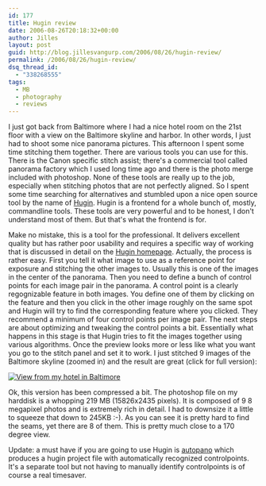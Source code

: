 ```yaml
---
id: 177
title: Hugin review
date: 2006-08-26T20:18:32+00:00
author: Jilles
layout: post
guid: http://blog.jillesvangurp.com/2006/08/26/hugin-review/
permalink: /2006/08/26/hugin-review/
dsq_thread_id:
  - "338268555"
tags:
  - MB
  - photography
  - reviews
---
```

I just got back from Baltimore where I had a nice hotel room on the 21st floor with a view on the Baltimore skyline and harbor. In other words, I just had to shoot some nice panorama pictures. This afternoon I spent some time stitching them together. There are various tools you can use for this. There is the Canon specific stitch assist; there's a commercial tool called panorama factory which I used long time ago and there is the photo merge included with photoshop. None of these tools are really up to the job, especially when stitching photos that are not perfectly aligned. So I spent some time searching for alternatives and stumbled upon a nice open source tool by the name of <a href="http://hugin.sourceforge.net/">Hugin</a>. Hugin is a frontend for a whole bunch of, mostly, commandline tools. These tools are very powerful and to be honest, I don't understand most of them. But that's what the frontend is for.

Make no mistake, this is a tool for the professional. It delivers excellent quality but has rather poor usability and requires a specific way of working that is discussed in detail on the <a href="http://hugin.sourceforge.net/">Hugin homepage</a>. Actually, the process is rather easy. First you tell it what image to use as a reference point for exposure and stitching the other images to. Usually this is one of the images in the center of the panorama. Then you need to define a bunch of control points for each image pair in the panorama. A control point is a clearly regognizable feature in both images. You define one of them by clicking on the feature and then you click in the other image roughly on the same spot and Hugin will try to find the corresponding feature where you clicked. They recommend a minimum of four control points per image pair.
The next steps are about optimizing and tweaking the control points a bit. Essentially what happens in this stage is that Hugin tries to fit the images together using various algorithms. Once the preview looks more or less like what you want you go to the stitch panel and set it to work. I just stitched 9 images of the Baltimore skyline (zoomed in) and the result are great (click for full version):

<a title="View from my hotel in Baltimore" class="imagelink" href="http://blog.jillesvangurp.com/wp-content/uploads/2006/08/zoomed-view-from-hotel.jpg">![View from my hotel in Baltimore](https://www.jillesvangurp.com/wp-content/uploads/2006/08/zoomed-view-from-hotel.jpg)</a>

Ok, this version has been compressed a bit. The photoshop file on my harddisk is a whopping  219 MB (15826x2435 pixels). It is composed of 9 8 megapixel photos and is extremely rich in detail. I had to downsize it a little to squeeze that down to 245KB :-). As you can see it is pretty hard to find the seams, yet there are 8 of them. This is pretty much close to a 170 degree view.

Update: a must have if you are going to use Hugin is <a href="http://user.cs.tu-berlin.de/~nowozin/autopano-sift/">autopano</a> which produces a hugin project file with automatically recognized controlpoints. It's a separate tool but not having to manually identify controlpoints is of course a real timesaver.
